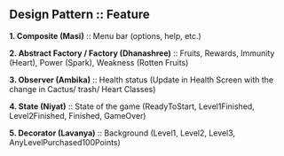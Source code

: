 ## Design Pattern :: Feature

**1. Composite (Masi)** :: Menu bar (options, help, etc.)

**2. Abstract Factory / Factory (Dhanashree)** :: Fruits, Rewards, Immunity (Heart), Power (Spark), Weakness (Rotten Fruits)

**3. Observer (Ambika)** :: Health status (Update in Health Screen with the change in Cactus/ trash/ Heart Classes)

**4. State (Niyat)** :: State of the game (ReadyToStart, Level1Finished, Level2Finished, Finished, GameOver)

**5. Decorator (Lavanya)** :: Background (Level1, Level2, Level3, AnyLevelPurchased100Points)
